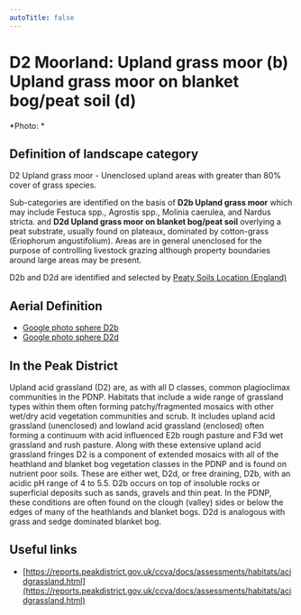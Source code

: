 ```yaml
---
autoTitle: false
---
```


# D2 Moorland: Upland grass moor (b) Upland grass moor on blanket bog/peat soil (d) 

*Photo: *

## Definition of landscape category

D2 Upland grass moor - Unenclosed upland areas with greater than 80% cover of grass species.

Sub-categories are identified on the basis of **D2b Upland grass moor** which may include Festuca spp., Agrostis spp., Molinia caerulea, and Nardus stricta. and **D2d Upland grass moor on blanket bog/peat soil** overlying a peat substrate, usually found on plateaux, dominated by cotton-grass (Eriophorum angustifolium). Areas are in general unenclosed for the purpose of controlling livestock grazing although property boundaries around large areas may be present.

D2b and D2d are identified and selected by [Peaty Soils Location (England)](https://naturalengland-defra.opendata.arcgis.com/datasets/1e5a1cdb2ab64b1a94852fb982c42b52_0/explore?location=52.763272%2C-2.506216%2C8.29)

## Aerial Definition


* [Google photo sphere D2b](https://goo.gl/maps/vzTW5dfStQxpd9M36) 
* [Google photo sphere D2d](https://goo.gl/maps/MwT4bNXzyECD5gSF7 ) 

## In the Peak District
Upland acid grassland (D2) are, as with all D classes, common plagioclimax communities in the PDNP. Habitats that include a wide range of grassland types within them often forming patchy/fragmented mosaics with other wet/dry acid vegetation communities and scrub. It includes upland acid grassland (unenclosed) and lowland acid grassland (enclosed) often forming a continuum with acid influenced E2b rough pasture and F3d wet grassland and rush pasture. Along with these extensive upland acid grassland fringes D2 is a component of extended mosaics with all of the heathland and blanket bog vegetation classes in the PDNP and is found on nutrient poor soils. These are either wet, D2d, or free draining, D2b, with an acidic pH range of 4 to 5.5. D2b occurs on top of insoluble rocks or superficial deposits such as sands, gravels and thin peat. In the PDNP, these conditions are often found on the clough (valley) sides or below the edges of many of the heathlands and blanket bogs. D2d is analogous with grass and sedge dominated blanket bog.

## Useful links

* [https://reports.peakdistrict.gov.uk/ccva/docs/assessments/habitats/acidgrassland.html](https://reports.peakdistrict.gov.uk/ccva/docs/assessments/habitats/acidgrassland.html)